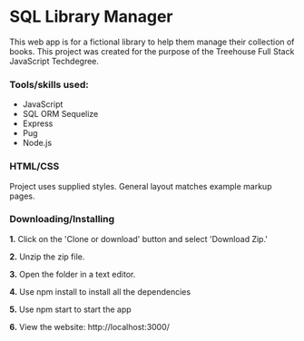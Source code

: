 # SQL Library Manager
This web app is for a fictional library to help them manage their collection of books.
This project was created for the purpose of the Treehouse Full Stack JavaScript Techdegree.

### Tools/skills used:
<ul>
<li>JavaScript</li>
<li>SQL ORM Sequelize</li>
<li>Express</li>
<li>Pug</li>
<li>Node.js</li>
</ul>

### HTML/CSS
Project uses supplied styles.
General layout matches example markup pages.

### Downloading/Installing
<strong>1.</strong>
Click on the 'Clone or download' button and select 'Download Zip.'

<strong>2.</strong>
Unzip the zip file.

<strong>3.</strong>
Open the folder in a text editor.

<strong>4.</strong>
Use npm install to install all the dependencies<br/>

<strong>5.</strong>
Use npm start to start the app<br/>

<strong>6.</strong>
View the website: http://localhost:3000/

